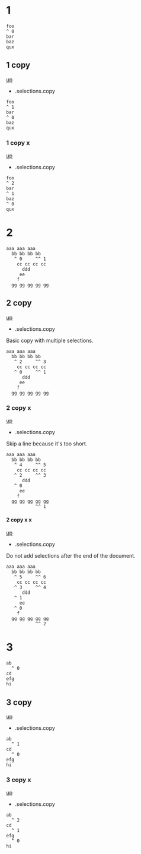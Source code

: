# 1

```
foo
^ 0
bar
baz
qux
```

## 1 copy
[up](#1)

- .selections.copy

```
foo
^ 1
bar
^ 0
baz
qux
```

### 1 copy x
[up](#1-copy)

- .selections.copy

```
foo
^ 2
bar
^ 1
baz
^ 0
qux
```

# 2

```
aaa aaa aaa
  bb bb bb bb
   ^ 0     ^^ 1
    cc cc cc cc
      ddd
     ee
    f
  gg gg gg gg gg
```

## 2 copy
[up](#2)

- .selections.copy

Basic copy with multiple selections.

```
aaa aaa aaa
  bb bb bb bb
   ^ 2     ^^ 3
    cc cc cc cc
   ^ 0     ^^ 1
      ddd
     ee
    f
  gg gg gg gg gg
```

### 2 copy x
[up](#2-copy)

- .selections.copy

Skip a line because it's too short.

```
aaa aaa aaa
  bb bb bb bb
   ^ 4     ^^ 5
    cc cc cc cc
   ^ 2     ^^ 3
      ddd
   ^ 0
     ee
    f
  gg gg gg gg gg
           ^^ 1
```

#### 2 copy x x
[up](#2-copy-x)

- .selections.copy

Do not add selections after the end of the document.

```
aaa aaa aaa
  bb bb bb bb
   ^ 5     ^^ 6
    cc cc cc cc
   ^ 3     ^^ 4
      ddd
   ^ 1
     ee
   ^ 0
    f
  gg gg gg gg gg
           ^^ 2
```

# 3

```
ab
  ^ 0
cd
efg
hi
```

## 3 copy
[up](#3)

- .selections.copy

```
ab
  ^ 1
cd
  ^ 0
efg
hi
```

### 3 copy x
[up](#3-copy)

- .selections.copy

```
ab
  ^ 2
cd
  ^ 1
efg
  ^ 0
hi
```
